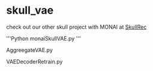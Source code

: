 # skull_vae

check out our other skull project with MONAI at [SkullRec](https://github.com/Jianningli/research-contributions/tree/master/SkullRec)


'''Python
monaiSkullVAE.py
'''

AggreegateVAE.py

VAEDecoderRetrain.py

